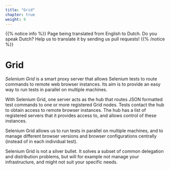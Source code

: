 ```yaml
---
title: "Grid"
chapter: true
weight: 9
---
```


{{% notice info %}}
<i class="fas fa-language"></i> Page being translated from 
English to Dutch. Do you speak Dutch? Help us to translate
it by sending us pull requests!
{{% /notice %}}

# Grid

_Selenium Grid_ is a smart proxy server
that allows Selenium tests to route commands to remote web browser instances.
Its aim is to provide an easy way to run tests in parallel on multiple machines.

With Selenium Grid,
one server acts as the hub that routes JSON formatted test commands
to one or more registered Grid nodes.
Tests contact the hub to obtain access to remote browser instances.
The hub has a list of registered servers that it provides access to,
and allows control of these instances.

Selenium Grid allows us to run tests in parallel on multiple machines,
and to manage different browser versions and browser configurations centrally
(instead of in each individual test).

Selenium Grid is not a silver bullet.
It solves a subset of common delegation and distribution problems,
but will for example not manage your infrastructure,
and might not suit your specific needs.

